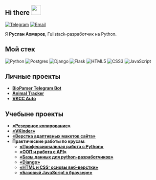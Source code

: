 ## Hi there <img src="https://github.com/blackcater/blackcater/raw/main/images/Hi.gif" height="32"/>

[![Telegram](https://img.shields.io/badge/Telegram-%40rulen111-blue?style=flat&logo=telegram)](https://t.me/rulen111)
[![Email](https://img.shields.io/badge/email-akhmarovri%40yandex.ru-yellow?style=flat)](mailto:akhmarovri@yandex.ru)

Я **Руслан Ахмаров**, Fullstack-разработчик на Python.

<!--
- 🎓 My education: Bachelor's degree in Applied Optics, ITMO, 2024
- 🌱 I’m currently learning Django, JavaScript
- 📫 How to reach me: [@rulen111](https://t.me/rulen111) on Telegram
-->
## Мой стек
![Python](https://img.shields.io/badge/python-3670A0?style=for-the-badge&logo=python&logoColor=ffdd54)
![Postgres](https://img.shields.io/badge/postgres-%23316192.svg?style=for-the-badge&logo=postgresql&logoColor=white)
![Django](https://img.shields.io/badge/django-%23092E20.svg?style=for-the-badge&logo=django&logoColor=white)
![Flask](https://img.shields.io/badge/flask-%23000.svg?style=for-the-badge&logo=flask&logoColor=white)
![HTML5](https://img.shields.io/badge/html5-%23E34F26.svg?style=for-the-badge&logo=html5&logoColor=white)
![CSS3](https://img.shields.io/badge/css3-%231572B6.svg?style=for-the-badge&logo=css3&logoColor=white)
![JavaScript](https://img.shields.io/badge/javascript-%23323330.svg?style=for-the-badge&logo=javascript&logoColor=%23F7DF1E)

## Личные проекты
- [**BioParser Telegram Bot**](https://github.com/rulen111/bioparser-tgbot)
- [**Animal Tracker**](https://github.com/rulen111/animalTracker)
- [**VKCC Auto**](https://github.com/rulen111/vkcc-auto)

## Учебыне проекты
- [**«Резервное копирование»**](https://github.com/rulen111/pyapi-88-homeworks/tree/main/pyapi-88-cw)
- [**«VKinder»**](https://github.com/rulen111/vkinder)
- [**«Верстка адаптивных макетов сайта»**](https://github.com/rulen111/fpymq-diploma)
- **Практические работы по крусам:**
  - [**«Профессиональная работа с Python»**](https://github.com/rulen111/adpy-88-homeworks)
  - [**«ООП и работа с API»**](https://github.com/rulen111/pyapi-88-homeworks)
  - [**«Базы данных для python-разработчиков»**](https://github.com/rulen111/sqlpy-88-homeworks)
  - [**«Django»**](https://github.com/rulen111/dj-88-homeworks)
  - [**«HTML и CSS: основы веб-верстки»**](https://codepen.io/collection/JGqwkP)
  - [**«Базовый JavaScript в браузере»**](https://github.com/rulen111/fpyjs-88-homeworks)

<!--
**rulen111/rulen111** is a ✨ _special_ ✨ repository because its `README.md` (this file) appears on your GitHub profile.

Here are some ideas to get you started:

- 🔭 I’m currently working on ...
- 🌱 I’m currently learning ...
- 👯 I’m looking to collaborate on ...
- 🤔 I’m looking for help with ...
- 💬 Ask me about ...
- 📫 How to reach me: ...
- 😄 Pronouns: ...
- ⚡ Fun fact: ...
-->
